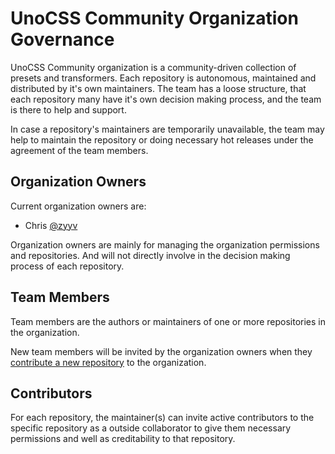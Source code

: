# UnoCSS Community Organization Governance

UnoCSS Community organization is a community-driven collection of presets and transformers. Each repository is autonomous, maintained and distributed by it's own maintainers. The team has a loose structure, that each repository many have it's own decision making process, and the team is there to help and support.

In case a repository's maintainers are temporarily unavailable, the team may help to maintain the repository or doing necessary hot releases under the agreement of the team members.

## Organization Owners

Current organization owners are:

- Chris [@zyyv](https://github.com/zyyv)

Organization owners are mainly for managing the organization permissions and repositories. And will not directly involve in the decision making process of each repository.

## Team Members

Team members are the authors or maintainers of one or more repositories in the organization. 

New team members will be invited by the organization owners when they [contribute a new repository](./PACKAGE_CONTRIBUTE.md) to the organization.

## Contributors

For each repository, the maintainer(s) can invite active contributors to the specific repository as a outside collaborator to give them necessary permissions and well as creditability to that repository.
